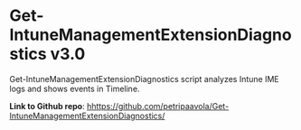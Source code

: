 # Get-IntuneManagementExtensionDiagnostics v3.0

Get-IntuneManagementExtensionDiagnostics script analyzes Intune IME logs and shows events in Timeline.

**Link to Github repo**: [hhttps://github.com/petripaavola/Get-IntuneManagementExtensionDiagnostics/](https://github.com/petripaavola/Get-IntuneManagementExtensionDiagnostics/)
